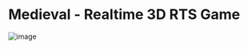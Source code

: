 # Medieval - Realtime 3D RTS Game 
![image](https://user-images.githubusercontent.com/22387822/182322386-6400de24-6cf3-4fac-81ec-fb1cf12c094f.png)
